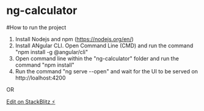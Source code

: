 # ng-calculator
#How to run the project
1. Install Nodejs and npm (https://nodejs.org/en/)
2. Install ANgular CLI. Open Command Line (CMD) and run the command "npm install -g @angular/cli"
3. Open command line within the "ng-calculator" folder and run the command "npm install"
4. Run the command "ng serve --open" and wait for the UI to be served on http://loalhost:4200

OR

[Edit on StackBlitz ⚡️](https://stackblitz.com/edit/ng-calculator-vz7t3e)

